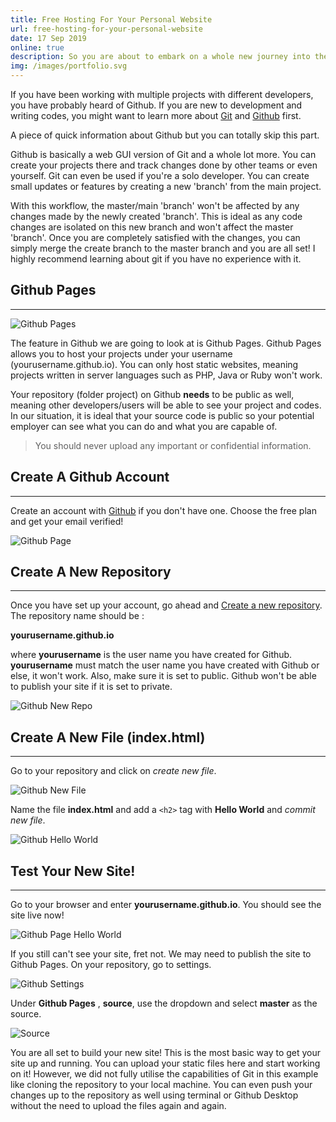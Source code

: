 ```yaml
---
title: Free Hosting For Your Personal Website
url: free-hosting-for-your-personal-website
date: 17 Sep 2019
online: true
description: So you are about to embark on a whole new journey into the industry. You have finally graduated but you have no experience. You want to spice up your resume but can't afford to buy a hosting service and domain to host your personal website. How do you even show your capabilities? Github has the answer.
img: /images/portfolio.svg
---
```


If you have been working with multiple projects with different developers, you have probably heard of Github. If you are new to development and writing codes, you might want to learn more about [Git](https://git-scm.com) and [Github](https://github.com) first.


A piece of quick information about Github but you can totally skip this part.

<div class="well">

Github is basically a web GUI version of Git and a whole lot more. You can create your projects there and track changes done by other teams or even yourself. Git can even be used if you're a solo developer. You can create small updates or features by creating a new 'branch' from the main project.

With this workflow, the master/main 'branch' won't be affected by any changes made by the newly created 'branch'. This is ideal as any code changes are isolated on this new branch and won't affect the master 'branch'. Once you are completely satisfied with the changes, you can simply merge the create branch to the master branch and you are all set! I highly recommend learning about git if you have no experience with it.
</div>

## Github Pages
---

![Github Pages](https://i.ytimg.com/vi/2MsN8gpT6jY/maxresdefault.jpg)


The feature in Github we are going to look at is Github Pages. Github Pages allows you to host your projects under your username (yourusername.github.io). You can only host static websites, meaning projects written in server languages such as PHP, Java or Ruby won't work.

Your repository (folder project) on Github __needs__ to be public as well, meaning other developers/users will be able to see your project and codes. In our situation, it is ideal that your source code is public so your potential employer can see what you can do and what you are capable of.

> You should never upload any important or confidential information.


## Create A Github Account
---

Create an account with [Github](https://github.com) if you don't have one. Choose the free plan and get your email verified!

![Github Page](/images/github-signup.jpeg)



## Create A New Repository
---

Once you have set up your account, go ahead and [Create a new repository](https://github.com/new). The repository name should be :

__yourusername.github.io__

where __yourusername__ is the user name you have created for Github. __yourusername__ must match the user name you have created with Github or else, it won't work. Also, make sure it is set to public. Github won't be able to publish your site if it is set to private.

![Github New Repo](/images/github-new-repo.jpg)


## Create A New File (index.html)
---

Go to your repository and click on _create new file_.

![Github New File](/images/create-new-file.jpg)


Name the file __index.html__ and add a `<h2>` tag with __Hello World__ and _commit new file_.

![Github Hello World](/images/hello-world.jpg)


## Test Your New Site!
---

Go to your browser and enter __yourusername.github.io__. You should see the site live now!

![Github Page Hello World](/images/test-website.jpg)

If you still can't see your site, fret not. We may need to publish the site to Github Pages. On your repository, go to settings.

![Github Settings](/images/settings.jpg)

Under __Github Pages__ , __source__, use the dropdown and select __master__ as the source.

![Source](/images/source.jpg)



You are all set to build your new site! This is the most basic way to get your site up and running. You can upload your static files here and start working on it! However, we did not fully utilise the capabilities of Git in this example like cloning the repository to your local machine. You can even push your changes up to the repository as well using terminal or Github Desktop without the need to upload the files again and again. 
